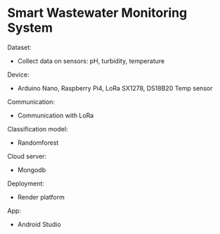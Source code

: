 # Smart Wastewater Monitoring System

Dataset:
- Collect data on sensors: pH, turbidity, temperature

Device:
- Arduino Nano, Raspberry Pi4, LoRa SX1278, DS18B20 Temp sensor
  
Communication:
- Communication with LoRa

Classification model:
- Randomforest

Cloud server:
- Mongodb

Deployment:
- Render platform

App:
- Android Studio
